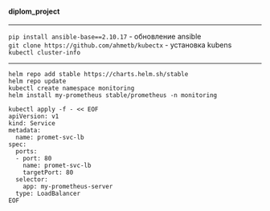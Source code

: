 #### diplom_project </br>


---
`pip install ansible-base==2.10.17` - обновление ansible  </br>
`git clone https://github.com/ahmetb/kubectx` - установка kubens </br>
`kubectl cluster-info` </br>

---
`helm repo add stable https://charts.helm.sh/stable` </br>
`helm repo update` </br>
`kubectl create namespace monitoring` </br>
`helm install my-prometheus stable/prometheus -n monitoring` </br>

    kubectl apply -f - << EOF
    apiVersion: v1
    kind: Service
    metadata:
      name: promet-svc-lb
    spec:
      ports:
      - port: 80
        name: promet-svc-lb
        targetPort: 80
      selector:
        app: my-prometheus-server
      type: LoadBalancer
    EOF



